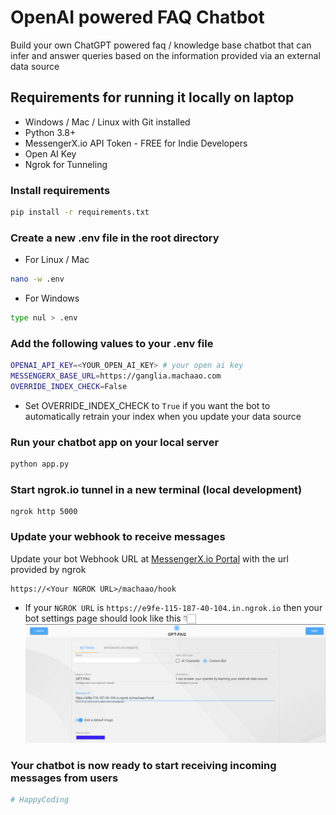 # OpenAI powered FAQ Chatbot
Build your own ChatGPT powered faq / knowledge base chatbot that can infer and answer queries based on the information provided via an external data source 
## Requirements for running it locally on laptop ##

* Windows / Mac / Linux with Git installed
* Python 3.8+
* MessengerX.io API Token - FREE for Indie Developers
* Open AI Key
* Ngrok for Tunneling 

### Install requirements ###
```bash
pip install -r requirements.txt
```

### Create a new .env file in the root directory ###
* For Linux / Mac
```bash
nano -w .env
```

* For Windows
```bash
type nul > .env 
```

### Add the following values to your .env file
```bash
OPENAI_API_KEY=<YOUR_OPEN_AI_KEY> # your open ai key
MESSENGERX_BASE_URL=https://ganglia.machaao.com
OVERRIDE_INDEX_CHECK=False 
```
* Set OVERRIDE_INDEX_CHECK to ```True``` if you want the bot to automatically 
 retrain your index when you update your data source

### Run your chatbot app on your local server
```bash
python app.py
```

### Start ngrok.io tunnel in a new terminal (local development) ###
```
ngrok http 5000
```

### Update your webhook to receive messages ###
Update your bot Webhook URL at [MessengerX.io Portal](https://portal.messengerx.io) with the url provided by ngrok
```
https://<Your NGROK URL>/machaao/hook
```

* If your ```NGROK URL``` is ```https://e9fe-115-187-40-104.in.ngrok.io``` then your bot 
settings page should look like this 👇🏻
![figure](/assets/mx_bot.png)

### Your chatbot is now ready to start receiving incoming messages from users
```bash
# HappyCoding
```
